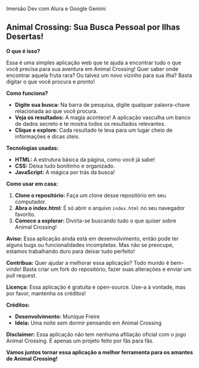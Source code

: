 Imersão Dev com Alura e Google Gemini

## Animal Crossing: Sua Busca Pessoal por Ilhas Desertas! ️

**O que é isso?**

Essa é uma simples aplicação web que te ajuda a encontrar tudo o que você precisa para sua aventura em Animal Crossing!  Quer saber onde encontrar aquela fruta rara? Ou talvez um novo vizinho para sua ilha? Basta digitar o que você procura e pronto!

**Como funciona?**
* **Digite sua busca:** Na barra de pesquisa, digite qualquer palavra-chave relacionada ao que você procura.
* **Veja os resultados:** A magia acontece! A aplicação vasculha um banco de dados secreto e te mostra todos os resultados relevantes.
* **Clique e explore:** Cada resultado te leva para um lugar cheio de informações e dicas úteis.

**Tecnologias usadas:**
* **HTML:** A estrutura básica da página, como você já sabe!
* **CSS:** Deixa tudo bonitinho e organizado.
* **JavaScript:** A mágica por trás da busca!

**Como usar em casa:**
1. **Clone o repositório:** Faça um clone desse repositório em seu computador.
2. **Abra o index.html:** É só abrir o arquivo `index.html` no seu navegador favorito.
3. **Comece a explorar:** Divirta-se buscando tudo o que quiser sobre Animal Crossing!

**Aviso:** Essa aplicação ainda está em desenvolvimento, então pode ter alguns bugs ou funcionalidades incompletas. Mas não se preocupe, estamos trabalhando duro para deixar tudo perfeito!

**Contribua:**
Quer ajudar a melhorar essa aplicação? Todo mundo é bem-vindo! Basta criar um fork do repositório, fazer suas alterações e enviar um pull request.

**Licença:**
Essa aplicação é gratuita e open-source. Use-a à vontade, mas por favor, mantenha os créditos!

**Créditos:**
* **Desenvolvimento:** Munique Freire
* **Ideia:** Uma noite sem dormir pensando em Animal Crossing

**Disclaimer:** Essa aplicação não tem nenhuma afiliação oficial com o jogo Animal Crossing. É apenas um projeto feito por fãs para fãs.

**Vamos juntos tornar essa aplicação a melhor ferramenta para os amantes de Animal Crossing!**
